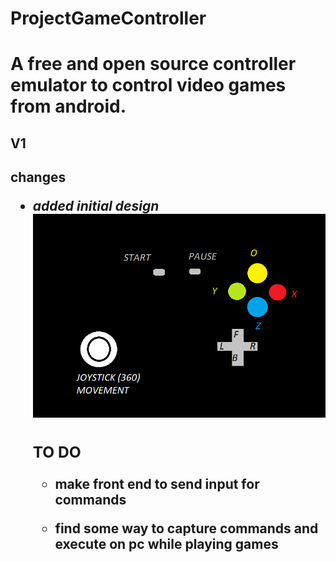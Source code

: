 <h1> ProjectGameController<h1>
  <p>
    A free and open source controller emulator to control video games from android.
  </p>
  <h2>
    V1 
    <h2>
      <b> changes </b>
      <ul>
        <li>
          <i>added initial design </i> </br> 
          <img src="https://github.com/hiSh1n/ProjectGameController/blob/1ebeb9d4035bb35787250d22877f73663a23febb/Images/CONTROLLER%20LAYOUT.png" alt="image controller layout" width=500px>
          <h3> TO DO </h3>
<ul>
  <li>
    <p> make front end to send input for commands <p>
    </li>
      <li>
        <p> find some way to capture commands and execute on pc while playing games </p>
    </li>
